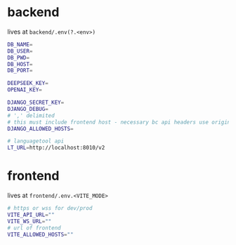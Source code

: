 
# backend
lives at `backend/.env(?.<env>)`

```sh
DB_NAME=
DB_USER=
DB_PWD=
DB_HOST=
DB_PORT=

DEEPSEEK_KEY=
OPENAI_KEY=

DJANGO_SECRET_KEY=
DJANGO_DEBUG=
# ',' delimited
# this must include frontend host - necessary bc api headers use origin (AllowedHostsOriginValidator)
DJANGO_ALLOWED_HOSTS=

# languagetool api
LT_URL=http://localhost:8010/v2
 ```

# frontend
lives at `frontend/.env.<VITE_MODE>`

```sh
# https or wss for dev/prod
VITE_API_URL=""
VITE_WS_URL=""
# url of frontend
VITE_ALLOWED_HOSTS=""
```
